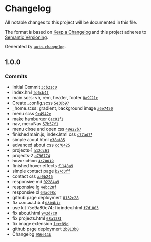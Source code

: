 # Changelog

All notable changes to this project will be documented in this file.

The format is based on [Keep a Changelog](https://keepachangelog.com/en/1.0.0/)
and this project adheres to [Semantic Versioning](https://semver.org/spec/v2.0.0.html).

Generated by [`auto-changelog`](https://github.com/CookPete/auto-changelog).

## 1.0.0

### Commits

- Initial Commit [`3cb21c0`](https://github.com/mondayrris/sass-codecamp-real/commit/3cb21c045309412974a9ec7cb32f4a4e807a8e05)
- index.hml [`fd6cb4f`](https://github.com/mondayrris/sass-codecamp-real/commit/fd6cb4fc206874575d76ef76e2c5e97ecf5067d7)
- main.scss: vh, rem, header, footer [`0a9921c`](https://github.com/mondayrris/sass-codecamp-real/commit/0a9921c079c60dbc7be24e4be9cc1e463b6fc4c3)
- Create _config.scss [`5e30b97`](https://github.com/mondayrris/sass-codecamp-real/commit/5e30b974fc1844bba36a35844dd35132c9ac4ecf)
- _home.scss: gradient, background image [`a6e7450`](https://github.com/mondayrris/sass-codecamp-real/commit/a6e74500ee931c137d70c9361985639819629e44)
- menu scss [`9c4942e`](https://github.com/mondayrris/sass-codecamp-real/commit/9c4942ef40a8d83071502f191fe63676b9170e07)
- make hamburger [`6ac01f1`](https://github.com/mondayrris/sass-codecamp-real/commit/6ac01f1cbe5f48b90ec93c144a389826f9c05306)
- nav, menuNav [`57b57f1`](https://github.com/mondayrris/sass-codecamp-real/commit/57b57f1afec40eb825bba73150bd33554bb91a17)
- menu close and open css [`48e22b7`](https://github.com/mondayrris/sass-codecamp-real/commit/48e22b7c64e43148ebac6f5eaf980713a172dc05)
- finished main.js, index.html css [`c77ad77`](https://github.com/mondayrris/sass-codecamp-real/commit/c77ad7748c2f21808f004f6fdeef0b64f6fe2232)
- simple about.html [`e38a685`](https://github.com/mondayrris/sass-codecamp-real/commit/e38a6857781ada09a2298ef09d610722f3aafa3a)
- advanced about css [`cc70425`](https://github.com/mondayrris/sass-codecamp-real/commit/cc7042536258e4b8fefb1781513a43b111c60581)
- projects-1 [`a12dc61`](https://github.com/mondayrris/sass-codecamp-real/commit/a12dc61df9854b982d7004e20d37d06a607affd8)
- projects-2 [`a796774`](https://github.com/mondayrris/sass-codecamp-real/commit/a7967746244001ee85eb3cf6c8e1bbd351df228e)
- hover effect [`4c70010`](https://github.com/mondayrris/sass-codecamp-real/commit/4c700108d6e0a6569c581db4a2934bd47e841dd3)
- finished hover effects [`f1148a9`](https://github.com/mondayrris/sass-codecamp-real/commit/f1148a9c252aeadbaa937930d8faa00e6cd99d17)
- simple contact page [`b27d3ff`](https://github.com/mondayrris/sass-codecamp-real/commit/b27d3ffb47375bc473904b1878bbdacc84283df6)
- contact css [`aa0b246`](https://github.com/mondayrris/sass-codecamp-real/commit/aa0b2469cd77a1c443418f26960b975b134bea09)
- responsive md [`02284a9`](https://github.com/mondayrris/sass-codecamp-real/commit/02284a9ceb3104a1e264201487cda05a544777db)
- responsive lg [`4ebc28f`](https://github.com/mondayrris/sass-codecamp-real/commit/4ebc28f32d676c6d1e7661563a7970888ef5c3a2)
- responsive xl [`64ac98c`](https://github.com/mondayrris/sass-codecamp-real/commit/64ac98c1b7d78436c2d1e177f2532414ab13ea6d)
- github page deployment [`0132c28`](https://github.com/mondayrris/sass-codecamp-real/commit/0132c28c63a68623c4237c0752182b3f56d58d3b)
- fix contact.html [`d804b1e`](https://github.com/mondayrris/sass-codecamp-real/commit/d804b1ea4bd0740a50f3a105cb0605c66c0aee1f)
- use kit 75e9a80c74; fix index.html [`f7d1003`](https://github.com/mondayrris/sass-codecamp-real/commit/f7d100310a1d147e586ffd2e2d90db0024457019)
- fix about.html [`942d7c0`](https://github.com/mondayrris/sass-codecamp-real/commit/942d7c03821d39452a7b25616b7b84dac1fe7f7c)
- fix projects.html [`68a1381`](https://github.com/mondayrris/sass-codecamp-real/commit/68a138159d26452a6f54c5d67ae7f0fb49ce9de4)
- fix image extension [`1ecc89d`](https://github.com/mondayrris/sass-codecamp-real/commit/1ecc89dd79e329481469d3f6de1b534ebf3b6f79)
- github page deployment [`2b813b0`](https://github.com/mondayrris/sass-codecamp-real/commit/2b813b0e56f18bf11e8600358cf3fe6fac9f09e2)
- Changelog [`956e11b`](https://github.com/mondayrris/sass-codecamp-real/commit/956e11bd6a89432c7dc2c36f00e413ebbb7a6942)
